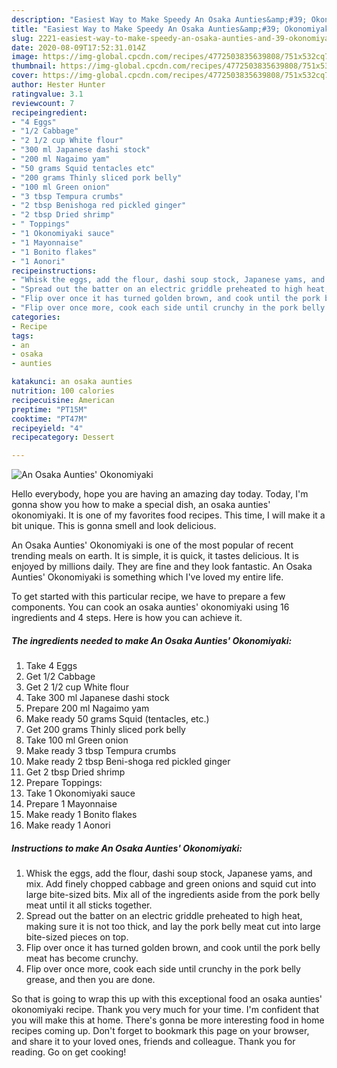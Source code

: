 ```yaml
---
description: "Easiest Way to Make Speedy An Osaka Aunties&amp;#39; Okonomiyaki"
title: "Easiest Way to Make Speedy An Osaka Aunties&amp;#39; Okonomiyaki"
slug: 2221-easiest-way-to-make-speedy-an-osaka-aunties-and-39-okonomiyaki
date: 2020-08-09T17:52:31.014Z
image: https://img-global.cpcdn.com/recipes/4772503835639808/751x532cq70/an-osaka-aunties-okonomiyaki-recipe-main-photo.jpg
thumbnail: https://img-global.cpcdn.com/recipes/4772503835639808/751x532cq70/an-osaka-aunties-okonomiyaki-recipe-main-photo.jpg
cover: https://img-global.cpcdn.com/recipes/4772503835639808/751x532cq70/an-osaka-aunties-okonomiyaki-recipe-main-photo.jpg
author: Hester Hunter
ratingvalue: 3.1
reviewcount: 7
recipeingredient:
- "4 Eggs"
- "1/2 Cabbage"
- "2 1/2 cup White flour"
- "300 ml Japanese dashi stock"
- "200 ml Nagaimo yam"
- "50 grams Squid tentacles etc"
- "200 grams Thinly sliced pork belly"
- "100 ml Green onion"
- "3 tbsp Tempura crumbs"
- "2 tbsp Benishoga red pickled ginger"
- "2 tbsp Dried shrimp"
- " Toppings"
- "1 Okonomiyaki sauce"
- "1 Mayonnaise"
- "1 Bonito flakes"
- "1 Aonori"
recipeinstructions:
- "Whisk the eggs, add the flour, dashi soup stock, Japanese yams, and mix. Add finely chopped cabbage and green onions and squid cut into large bite-sized bits. Mix all of the ingredients aside from the pork belly meat until it all sticks together."
- "Spread out the batter on an electric griddle preheated to high heat, making sure it is not too thick, and lay the pork belly meat cut into large bite-sized pieces on top."
- "Flip over once it has turned golden brown, and cook until the pork belly meat has become crunchy."
- "Flip over once more, cook each side until crunchy in the pork belly grease, and then you are done."
categories:
- Recipe
tags:
- an
- osaka
- aunties

katakunci: an osaka aunties 
nutrition: 100 calories
recipecuisine: American
preptime: "PT15M"
cooktime: "PT47M"
recipeyield: "4"
recipecategory: Dessert

---
```



![An Osaka Aunties&#39; Okonomiyaki](https://img-global.cpcdn.com/recipes/4772503835639808/751x532cq70/an-osaka-aunties-okonomiyaki-recipe-main-photo.jpg)

Hello everybody, hope you are having an amazing day today. Today, I'm gonna show you how to make a special dish, an osaka aunties&#39; okonomiyaki. It is one of my favorites food recipes. This time, I will make it a bit unique. This is gonna smell and look delicious.

An Osaka Aunties&#39; Okonomiyaki is one of the most popular of recent trending meals on earth. It is simple, it is quick, it tastes delicious. It is enjoyed by millions daily. They are fine and they look fantastic. An Osaka Aunties&#39; Okonomiyaki is something which I've loved my entire life.




To get started with this particular recipe, we have to prepare a few components. You can cook an osaka aunties&#39; okonomiyaki using 16 ingredients and 4 steps. Here is how you can achieve it.

<!--inarticleads1-->

##### The ingredients needed to make An Osaka Aunties&#39; Okonomiyaki:

1. Take 4 Eggs
1. Get 1/2 Cabbage
1. Get 2 1/2 cup White flour
1. Take 300 ml Japanese dashi stock
1. Prepare 200 ml Nagaimo yam
1. Make ready 50 grams Squid (tentacles, etc.)
1. Get 200 grams Thinly sliced pork belly
1. Take 100 ml Green onion
1. Make ready 3 tbsp Tempura crumbs
1. Make ready 2 tbsp Beni-shoga red pickled ginger
1. Get 2 tbsp Dried shrimp
1. Prepare  Toppings:
1. Take 1 Okonomiyaki sauce
1. Prepare 1 Mayonnaise
1. Make ready 1 Bonito flakes
1. Make ready 1 Aonori




<!--inarticleads2-->

##### Instructions to make An Osaka Aunties&#39; Okonomiyaki:

1. Whisk the eggs, add the flour, dashi soup stock, Japanese yams, and mix. Add finely chopped cabbage and green onions and squid cut into large bite-sized bits. Mix all of the ingredients aside from the pork belly meat until it all sticks together.
1. Spread out the batter on an electric griddle preheated to high heat, making sure it is not too thick, and lay the pork belly meat cut into large bite-sized pieces on top.
1. Flip over once it has turned golden brown, and cook until the pork belly meat has become crunchy.
1. Flip over once more, cook each side until crunchy in the pork belly grease, and then you are done.




So that is going to wrap this up with this exceptional food an osaka aunties&#39; okonomiyaki recipe. Thank you very much for your time. I'm confident that you will make this at home. There's gonna be more interesting food in home recipes coming up. Don't forget to bookmark this page on your browser, and share it to your loved ones, friends and colleague. Thank you for reading. Go on get cooking!
